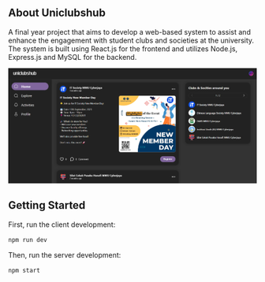 ## About Uniclubshub 

A final year project that aims to develop a web-based system to assist and enhance the engagement with student clubs and societies at the university. The system is built using React.js for the frontend and utilizes Node.js, Express.js and MySQL for the backend.

![Murmur Homepage](screenshots/uniclubshub.png)

## Getting Started

First, run the client development:

```bash
npm run dev
```

Then, run the server development:

```bash
npm start
```
